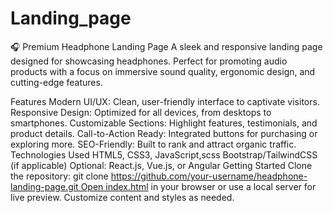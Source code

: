 # Landing_page
🎧 Premium Headphone Landing Page
A sleek and responsive landing page designed for showcasing headphones. Perfect for promoting audio products with a focus on immersive sound quality, ergonomic design, and cutting-edge features.

Features
Modern UI/UX: Clean, user-friendly interface to captivate visitors.
Responsive Design: Optimized for all devices, from desktops to smartphones.
Customizable Sections: Highlight features, testimonials, and product details.
Call-to-Action Ready: Integrated buttons for purchasing or exploring more.
SEO-Friendly: Built to rank and attract organic traffic.
Technologies Used
HTML5, CSS3, JavaScript,scss
Bootstrap/TailwindCSS (if applicable)
Optional: React.js, Vue.js, or Angular
Getting Started
Clone the repository: git clone [https://github.com/your-username/headphone-landing-page.git
Open index.html](https://github.com/Basha-18/Landing_page) in your browser or use a local server for live preview.
Customize content and styles as needed.
